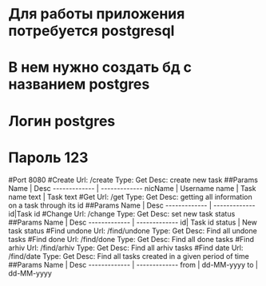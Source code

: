 # Для работы приложения потребуется postgresql
#  В нем нужно создать бд c названием postgres 
#  Логин  postgres 
#  Пароль 123 
 
 #Port
  8080
  #Create
  Url: /create
  Type: Get
  Desc: create new task
  ##Params
  Name | Desc
  ------------- | -------------
  nicName | Username
  name | Task name
  text | Task text
  #Get
  Url: /get
  Type: Get
  Desc: getting all information on a task through its id
  ##Params
  Name | Desc
  ------------- | -------------
  id|Task id 
  #Сhange
  Url: /change
  Type: Get
  Desc: set new task status
  ##Params
  Name | Desc
  ------------- | -------------
  id| Task id 
  status | New task status
  #Find undone
  Url: /find/undone
  Type: Get
  Desc: Find all undone tasks
  #Find done
  Url: /find/done
  Type: Get
  Desc: Find all done tasks
  #Find arhiv
  Url: /find/arhiv
  Type: Get
  Desc: Find all arhiv tasks
  #Find date
  Url: /find/date
  Type: Get
  Desc: Find all tasks created in a given period of time
  ##Params
  Name | Desc
  ------------- | -------------
  from | dd-MM-yyyy
  to | dd-MM-yyyy
